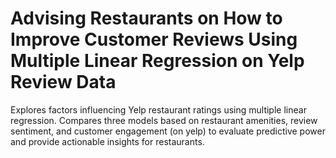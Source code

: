 # Advising Restaurants on How to Improve Customer Reviews Using Multiple Linear Regression on Yelp Review Data

Explores factors influencing Yelp restaurant ratings using multiple linear regression. Compares three models based on restaurant amenities, review sentiment, and customer engagement (on yelp) to evaluate predictive power and provide actionable insights for restaurants.
